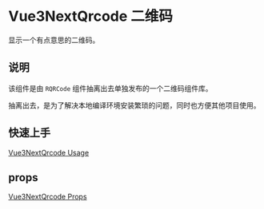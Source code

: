 # Vue3NextQrcode 二维码

显示一个有点意思的二维码。

## 说明

该组件是由 `RQRCode` 组件抽离出去单独发布的一个二维码组件库。

抽离出去，是为了解决本地编译环境安装繁琐的问题，同时也方便其他项目使用。

## 快速上手

[Vue3NextQrcode Usage](https://github.com/XiaoDaiGua-Ray/vue3-next-qrcode?tab=readme-ov-file#%EF%B8%8F-usage)

## props

[Vue3NextQrcode Props](https://github.com/XiaoDaiGua-Ray/vue3-next-qrcode?tab=readme-ov-file#-props-options)
